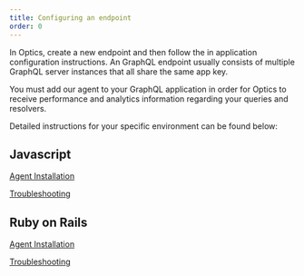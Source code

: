 ```yaml
---
title: Configuring an endpoint
order: 0
---
```


In Optics, create a new endpoint and then follow the in application configuration instructions. An GraphQL endpoint usually consists of multiple GraphQL server instances that all share the same app key.

You must add our agent to your GraphQL application in order for Optics to receive performance and analytics information regarding your queries and resolvers.

Detailed instructions for your specific environment can be found below:

## Javascript

[Agent Installation](https://github.com/apollostack/optics-agent-js/blob/master/README.md)

[Troubleshooting](https://github.com/apollostack/optics-agent-js/blob/master/README.md#troubleshooting)

## Ruby on Rails

[Agent Installation](https://github.com/apollostack/optics-agent-ruby/blob/master/README.md)

[Troubleshooting](https://github.com/apollostack/optics-agent-ruby/blob/master/README.md#troubleshooting)
